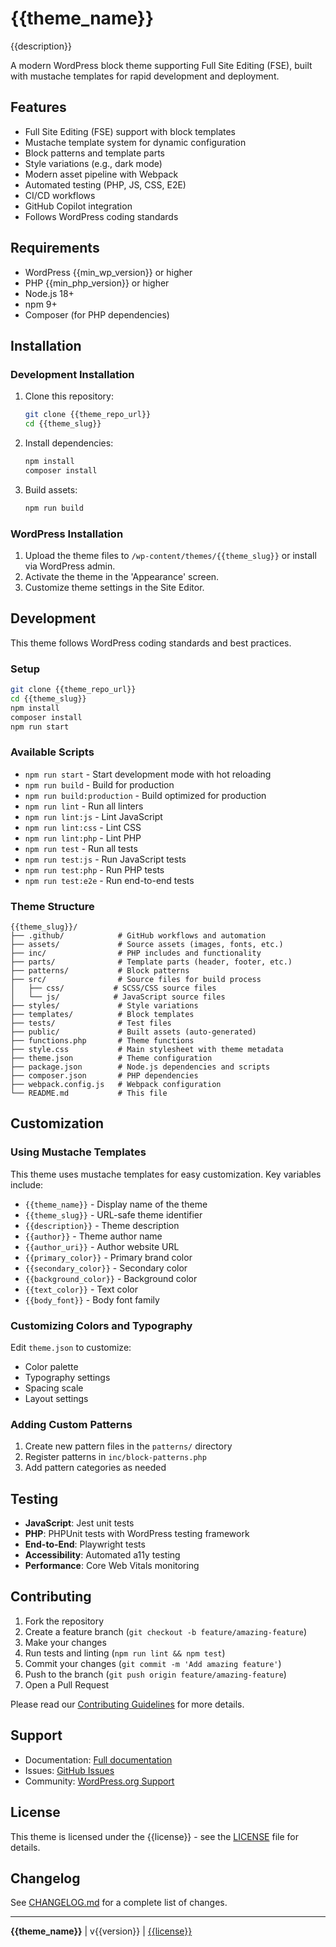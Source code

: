 # {{theme_name}}

{{description}}

A modern WordPress block theme supporting Full Site Editing (FSE), built with mustache templates for rapid development and deployment.

## Features

- Full Site Editing (FSE) support with block templates
- Mustache template system for dynamic configuration
- Block patterns and template parts
- Style variations (e.g., dark mode)
- Modern asset pipeline with Webpack
- Automated testing (PHP, JS, CSS, E2E)
- CI/CD workflows
- GitHub Copilot integration
- Follows WordPress coding standards

## Requirements

- WordPress {{min_wp_version}} or higher
- PHP {{min_php_version}} or higher
- Node.js 18+
- npm 9+
- Composer (for PHP dependencies)

## Installation

### Development Installation

1. Clone this repository:
   ```bash
   git clone {{theme_repo_url}}
   cd {{theme_slug}}
   ```

2. Install dependencies:
   ```bash
   npm install
   composer install
   ```

3. Build assets:
   ```bash
   npm run build
   ```

### WordPress Installation

1. Upload the theme files to `/wp-content/themes/{{theme_slug}}` or install via WordPress admin.
2. Activate the theme in the 'Appearance' screen.
3. Customize theme settings in the Site Editor.

## Development

This theme follows WordPress coding standards and best practices.

### Setup

```bash
git clone {{theme_repo_url}}
cd {{theme_slug}}
npm install
composer install
npm run start
```

### Available Scripts

- `npm run start` - Start development mode with hot reloading
- `npm run build` - Build for production
- `npm run build:production` - Build optimized for production
- `npm run lint` - Run all linters
- `npm run lint:js` - Lint JavaScript
- `npm run lint:css` - Lint CSS
- `npm run lint:php` - Lint PHP
- `npm run test` - Run all tests
- `npm run test:js` - Run JavaScript tests
- `npm run test:php` - Run PHP tests
- `npm run test:e2e` - Run end-to-end tests

### Theme Structure

```
{{theme_slug}}/
├── .github/            # GitHub workflows and automation
├── assets/             # Source assets (images, fonts, etc.)
├── inc/                # PHP includes and functionality
├── parts/              # Template parts (header, footer, etc.)
├── patterns/           # Block patterns
├── src/                # Source files for build process
│   ├── css/           # SCSS/CSS source files
│   └── js/            # JavaScript source files
├── styles/             # Style variations
├── templates/          # Block templates
├── tests/              # Test files
├── public/             # Built assets (auto-generated)
├── functions.php       # Theme functions
├── style.css           # Main stylesheet with theme metadata
├── theme.json          # Theme configuration
├── package.json        # Node.js dependencies and scripts
├── composer.json       # PHP dependencies
├── webpack.config.js   # Webpack configuration
└── README.md           # This file
```

## Customization

### Using Mustache Templates

This theme uses mustache templates for easy customization. Key variables include:

- `{{theme_name}}` - Display name of the theme
- `{{theme_slug}}` - URL-safe theme identifier
- `{{description}}` - Theme description
- `{{author}}` - Theme author name
- `{{author_uri}}` - Author website URL
- `{{primary_color}}` - Primary brand color
- `{{secondary_color}}` - Secondary color
- `{{background_color}}` - Background color
- `{{text_color}}` - Text color
- `{{body_font}}` - Body font family

### Customizing Colors and Typography

Edit `theme.json` to customize:
- Color palette
- Typography settings
- Spacing scale
- Layout settings

### Adding Custom Patterns

1. Create new pattern files in the `patterns/` directory
2. Register patterns in `inc/block-patterns.php`
3. Add pattern categories as needed

## Testing

- **JavaScript**: Jest unit tests
- **PHP**: PHPUnit tests with WordPress testing framework
- **End-to-End**: Playwright tests
- **Accessibility**: Automated a11y testing
- **Performance**: Core Web Vitals monitoring

## Contributing

1. Fork the repository
2. Create a feature branch (`git checkout -b feature/amazing-feature`)
3. Make your changes
4. Run tests and linting (`npm run lint && npm test`)
5. Commit your changes (`git commit -m 'Add amazing feature'`)
6. Push to the branch (`git push origin feature/amazing-feature`)
7. Open a Pull Request

Please read our [Contributing Guidelines](CONTRIBUTING.md) for more details.

## Support

- Documentation: [Full documentation]({{docs_url}})
- Issues: [GitHub Issues]({{theme_repo_url}}/issues)
- Community: [WordPress.org Support](https://wordpress.org/support/theme/{{theme_slug}})

## License

This theme is licensed under the {{license}} - see the [LICENSE](LICENSE) file for details.

## Changelog

See [CHANGELOG.md](CHANGELOG.md) for a complete list of changes.

---

**{{theme_name}}** | v{{version}} | [{{license}}]({{license_uri}})
